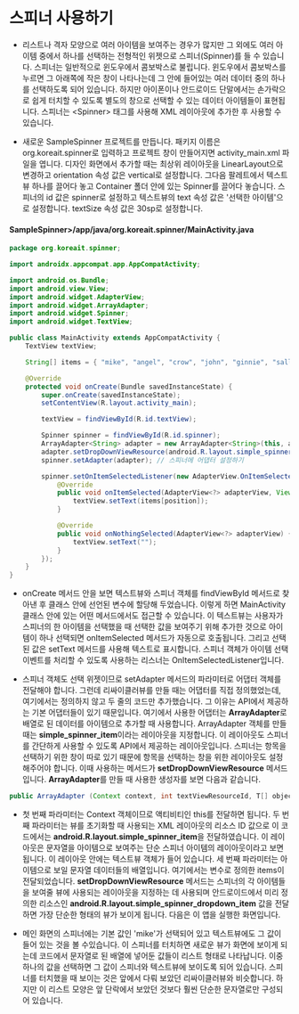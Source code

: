 # 스피너 사용하기

- 리스트나 격자 모양으로 여러 아이템을 보여주는 경우가 많지만 그 외에도 여러 아이템 중에서 하나를 선택하는 전형적인 위젯으로 스피너(Spinner)를 들 수 있습니다. 스피너는 일반적으로 윈도우에서 콤보박스로 불립니다. 윈도우에서 콤보박스를 누르면 그 아래쪽에 작은 창이 나타나는데 그 안에 들어있는 여러 데이터 중의 하나를 선택하도록 되어 있습니다. 하지만 아이폰이나 안드로이드 단말에서는 손가락으로 쉽게 터치할 수 있도록 별도의 창으로 선택할 수 있는 데이터 아이템들이 표현됩니다. 스피너는 \<Spinner\> 태그를 사용해 XML 레이아웃에 추가한 후 사용할 수 있습니다.

- 새로운 SampleSpinner 프로젝트를 만듭니다. 패키지 이름은 org.koreait.spinner로 입력하고 프로젝트 창이 만들어지면 activity_main.xml 파일을 엽니다. 디자인 화면에서 추가할 때는 최상위 레이아웃을 LinearLayout으로 변경하고 orientation 속성 값은 vertical로 설정합니다. 그다음 팔레트에서 텍스트뷰 하나를 끌어다 놓고 Container 폴더 안에 있는 Spinner를 끌어다 놓습니다. 스피너의 id 값은 spinner로 설정하고 텍스트뷰의 text 속성 값은 '선택한 아이템'으로 설정합니다. textSize 속성 값은 30sp로 설정합니다.

#### SampleSpinner>/app/java/org.koreait.spinner/MainActivity.java 

```java
package org.koreait.spinner;

import androidx.appcompat.app.AppCompatActivity;

import android.os.Bundle;
import android.view.View;
import android.widget.AdapterView;
import android.widget.ArrayAdapter;
import android.widget.Spinner;
import android.widget.TextView;

public class MainActivity extends AppCompatActivity {
    TextView textView;

    String[] items = { "mike", "angel", "crow", "john", "ginnie", "sally", "cohen", "rice" };

    @Override
    protected void onCreate(Bundle savedInstanceState) {
        super.onCreate(savedInstanceState);
        setContentView(R.layout.activity_main);

        textView = findViewById(R.id.textView);

        Spinner spinner = findViewById(R.id.spinner);
        ArrayAdapter<String> adapter = new ArrayAdapter<String>(this, android.R.layout.simple_spinner_item, items);
        adapter.setDropDownViewResource(android.R.layout.simple_spinner_dropdown_item);
        spinner.setAdapter(adapter); // 스피너에 어댑터 설정하기

        spinner.setOnItemSelectedListener(new AdapterView.OnItemSelectedListener() { // 스피너에 리스너 설정하기
            @Override
            public void onItemSelected(AdapterView<?> adapterView, View view, int position, long id) {
                textView.setText(items[position]);
            }

            @Override
            public void onNothingSelected(AdapterView<?> adapterView) {
                textView.setText("");
            }
        });
    }
}
```

- onCreate 메서드 안을 보면 텍스트뷰와 스피너 객체를 findViewById 메서드로 찾아낸 후 클래스 안에 선언된 변수에 할당해 두었습니다. 이렇게 하면 MainActivity 클래스 안에 있는 어떤 메서드에서도 접근할 수 있습니다. 이 텍스트뷰는 사용자가 스피너의 한 아이템을 선택했을 때 선택한 값을 보여주기 위해 추가한 것으로 아이템이 하나 선택되면 onItemSelected 메서드가 자동으로 호출됩니다. 그리고 선택된 값은 setText 메서드를 사용해 텍스트로 표시합니다. 스피너 객체가 아이템 선택 이벤트를 처리할 수 있도록 사용하는 리스너는 OnItemSelectedListener입니다.

- 스피너 객체도 선택 위젯이므로 setAdapter 메서드의 파라미터로 어댑터 객체를 전달해야 합니다. 그런데 리싸이클러뷰를 만들 때는 어댑터를 직접 정의했었는데, 여기에서는 정의하지 않고 두 줄의 코드만 추가했습니다. 그 이유는 API에서 제공하는 기본 어댑터들이 있기 때문입니다. 여기에서 사용한 어댑터는 <b>ArrayAdapter</b>로 배열로 된 데이터를 아이템으로 추가할 때 사용합니다. ArrayAdapter 객체를 만들 때는 <b>simple_spinner_item</b>이라는 레이아웃을 지정합니다. 이 레이아웃도 스피너를 간단하게 사용할 수 있도록 API에서 제공하는 레이아웃입니다. 스피너는 항목을 선택하기 위한 창이 따로 있기 때문에 항목을 선택하는 창을 위한 레이아웃도 설정해주어야 합니다. 이때 사용하는 메서드가 <b>setDropDownViewResource</b> 메서드입니다. <b>ArrayAdapter</b>를 만들 때 사용한 생성자를 보면 다음과 같습니다.

```java
public ArrayAdapter (Context context, int textViewResourceId, T[] objects)
```

- 첫 번째 파라미터는 Context 객체이므로 액티비티인 this를 전달하면 됩니다. 두 번째 파라미터는 뷰를 초기화할 때 사용되는 XML 레이아웃의 리소스 ID 값으로 이 코드에서는 <b>android.R.layout.simple_spinner_item</b>을 전달하였습니다. 이 레이아웃은 문자열을 아이템으로 보여주는 단순 스피너 아이템의 레이아웃이라고 보면 됩니다. 이 레이아웃 안에는 텍스트뷰 객체가 들어 있습니다. 세 번째 파라미터는 아이템으로 보일 문자열 데이터들의 배열입니다. 여기에서는 변수로 정의한 items이 전달되었습니다. <b>setDropDownViewResource</b> 메서드는 스피너의 각 아이템들을 보여줄 뷰에 사용되는 레이아웃을 지정하는 데 사용되며 안드로이드에서 미리 정의한 리소스인 <b>android.R.layout.simple_spinner_dropdown_item</b> 값을 전달하면 가장 단순한 형태의 뷰가 보이게 됩니다. 다음은 이 앱을 실행한 화면입니다.



- 메인 화면의 스피너에는 기본 값인 'mike'가 선택되어 있고 텍스트뷰에도 그 값이 들어 있는 것을 볼 수있습니다. 이 스피너를 터치하면 새로운 뷰가 화면에 보이게 되는데 코드에서 문자열로 된 배열에 넣어둔 값들이 리스트 형태로 나타납니다. 이중 하나의 값을 선택하면 그 값이 스피너와 텍스트뷰에 보이도록 되어 있습니다. 스피너를 터치했을 때 보이는 것은 앞에서 다뤄 보았던 리싸이클러뷰와 비슷합니다. 하지만 이 리스트 모양은 앞 단락에서 보았던 것보다 훨씬 단순한 문자열로만 구성되어 있습니다.
